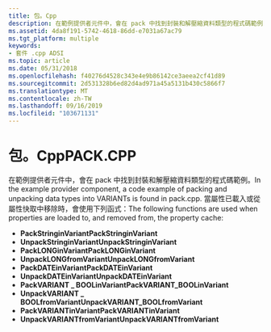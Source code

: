```yaml
---
title: 包。Cpp
description: 在範例提供者元件中，會在 pack 中找到封裝和解壓縮資料類型的程式碼範例。
ms.assetid: 4da8f191-5742-4618-86dd-e7031a67ac79
ms.tgt_platform: multiple
keywords:
- 套件 .cpp ADSI
ms.topic: article
ms.date: 05/31/2018
ms.openlocfilehash: f40276d4528c343e4e9b86142ce3aeea2cf41d89
ms.sourcegitcommit: 2d531328b6ed82d4ad971a45a5131b430c5866f7
ms.translationtype: MT
ms.contentlocale: zh-TW
ms.lasthandoff: 09/16/2019
ms.locfileid: "103671131"
---
```

# <a name="packcpp"></a><span data-ttu-id="3eee7-104">包。Cpp</span><span class="sxs-lookup"><span data-stu-id="3eee7-104">PACK.CPP</span></span>

<span data-ttu-id="3eee7-105">在範例提供者元件中，會在 pack 中找到封裝和解壓縮資料類型的程式碼範例。</span><span class="sxs-lookup"><span data-stu-id="3eee7-105">In the example provider component, a code example of packing and unpacking data types into VARIANTs is found in pack.cpp.</span></span> <span data-ttu-id="3eee7-106">當屬性已載入或從屬性快取中移除時，會使用下列函式：</span><span class="sxs-lookup"><span data-stu-id="3eee7-106">The following functions are used when properties are loaded to, and removed from, the property cache:</span></span>

-   <span data-ttu-id="3eee7-107">**PackStringinVariant**</span><span class="sxs-lookup"><span data-stu-id="3eee7-107">**PackStringinVariant**</span></span>
-   <span data-ttu-id="3eee7-108">**UnpackStringinVariant**</span><span class="sxs-lookup"><span data-stu-id="3eee7-108">**UnpackStringinVariant**</span></span>
-   <span data-ttu-id="3eee7-109">**PackLONGinVariant**</span><span class="sxs-lookup"><span data-stu-id="3eee7-109">**PackLONGinVariant**</span></span>
-   <span data-ttu-id="3eee7-110">**UnpackLONGfromVariant**</span><span class="sxs-lookup"><span data-stu-id="3eee7-110">**UnpackLONGfromVariant**</span></span>
-   <span data-ttu-id="3eee7-111">**PackDATEinVariant**</span><span class="sxs-lookup"><span data-stu-id="3eee7-111">**PackDATEinVariant**</span></span>
-   <span data-ttu-id="3eee7-112">**UnpackDATEinVariant**</span><span class="sxs-lookup"><span data-stu-id="3eee7-112">**UnpackDATEinVariant**</span></span>
-   <span data-ttu-id="3eee7-113">**PackVARIANT \_ BOOLinVariant**</span><span class="sxs-lookup"><span data-stu-id="3eee7-113">**PackVARIANT\_BOOLinVariant**</span></span>
-   <span data-ttu-id="3eee7-114">**UnpackVARIANT \_ BOOLfromVariant**</span><span class="sxs-lookup"><span data-stu-id="3eee7-114">**UnpackVARIANT\_BOOLfromVariant**</span></span>
-   <span data-ttu-id="3eee7-115">**PackVARIANTinVariant**</span><span class="sxs-lookup"><span data-stu-id="3eee7-115">**PackVARIANTinVariant**</span></span>
-   <span data-ttu-id="3eee7-116">**UnpackVARIANTfromVariant**</span><span class="sxs-lookup"><span data-stu-id="3eee7-116">**UnpackVARIANTfromVariant**</span></span>

 

 




